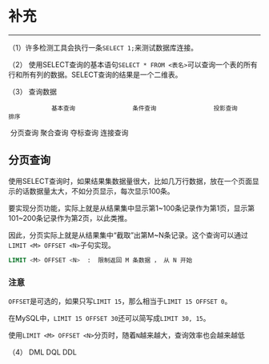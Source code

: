 # 补充

------

（1）许多检测工具会执行一条`SELECT 1;`来测试数据库连接。

（2） 使用SELECT查询的基本语句`SELECT * FROM <表名>`可以查询一个表的所有行和所有列的数据。SELECT查询的结果是一个二维表。

（3） 查询数据

 				基本查询				条件查询				投影查询         排序

​	    		 分页查询    			聚合查询				夺标查询         连接查询

## 分页查询

使用SELECT查询时，如果结果集数据量很大，比如几万行数据，放在一个页面显示的话数据量太大，不如分页显示，每次显示100条。

要实现分页功能，实际上就是从结果集中显示第1~100条记录作为第1页，显示第101~200条记录作为第2页，以此类推。

因此，分页实际上就是从结果集中“截取”出第M~N条记录。这个查询可以通过`LIMIT <M> OFFSET <N>`子句实现。

```sql
LIMIT <M> OFFSET <N>  :  限制返回 M 条数据 ， 从 N 开始
```



### 注意

`OFFSET`是可选的，如果只写`LIMIT 15`，那么相当于`LIMIT 15 OFFSET 0`。

在MySQL中，`LIMIT 15 OFFSET 30`还可以简写成`LIMIT 30, 15`。

使用`LIMIT <M> OFFSET <N>`分页时，随着`N`越来越大，查询效率也会越来越低

（4） DML   DQL  DDL